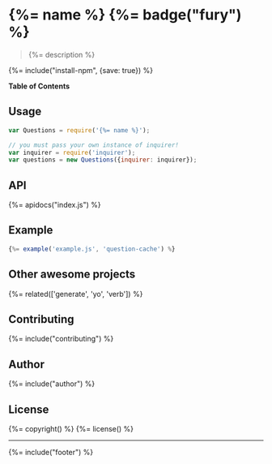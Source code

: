 # {%= name %} {%= badge("fury") %}

> {%= description %}

{%= include("install-npm", {save: true}) %}

**Table of Contents**

<!-- toc -->

## Usage

```js
var Questions = require('{%= name %}');

// you must pass your own instance of inquirer!
var inquirer = require('inquirer');
var questions = new Questions({inquirer: inquirer});
```

## API
{%= apidocs("index.js") %}

## Example

```js
{%= example('example.js', 'question-cache') %}
```

## Other awesome projects
{%= related(['generate', 'yo', 'verb']) %}  

## Contributing
{%= include("contributing") %}

## Author
{%= include("author") %}

## License
{%= copyright() %}
{%= license() %}

***

{%= include("footer") %}

[verb]: https://github.com/assemble/verb
[yeoman]: http://yeoman.io
[generate]: https://github.com/generate/generate
[inquirer]: https://github.com/SBoudrias/Inquirer.js
